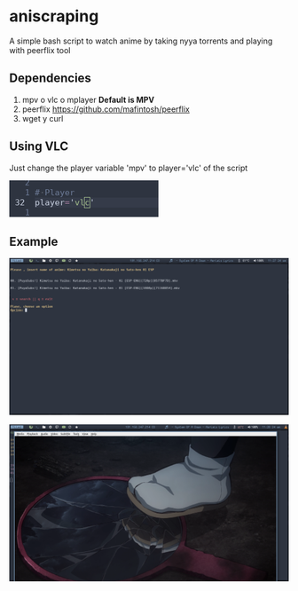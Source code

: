 # aniscraping
A simple bash script to watch anime by taking nyya torrents and playing with peerflix tool

## Dependencies
1. mpv o vlc o mplayer **Default is MPV**
2. peerflix https://github.com/mafintosh/peerflix
3. wget y curl

## Using VLC
Just change the player variable 'mpv' to player='vlc' of the script

![example](https://raw.githubusercontent.com/IamJony/semi-nord-theme-bluefish/main/Screenshot_2023-05-06-11-55-53_1366x768.png)


## Example
![Aniscraping](https://raw.githubusercontent.com/IamJony/semi-nord-theme-bluefish/main/Screenshot_2023-05-06-11-27-24_1366x768.png)

![Aniscraping1](https://raw.githubusercontent.com/IamJony/semi-nord-theme-bluefish/main/Screenshot_2023-05-06-11-26-24_1366x768.png)
